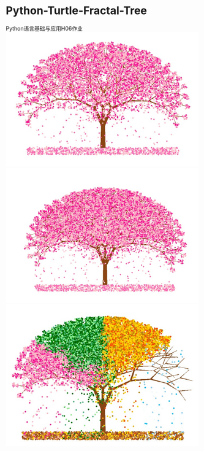 # Python-Turtle-Fractal-Tree
Python语言基础与应用H06作业
![](Standard/standard_tree.jpg)
![](Standard/thicker_tree.jpg)
![](Four%20Season/4season_tree.jpg)
